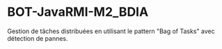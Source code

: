 # BOT-JavaRMI-M2_BDIA
Gestion de tâches distribuées en utilisant le pattern "Bag of Tasks" avec détection de pannes.

